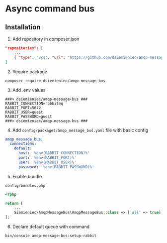 # Async command bus

## Installation

1. Add repository in composer.json
```json
"repositories": [
    ...
    { "type": "vcs", "url": "https://github.com/dsiemieniec/amqp-message-bus" }
]
```
2. Require package
```shell
composer require dsiemieniec/amqp-message-bus
```
3. Add .env values
```
###> dsiemieniec/amqp-message-bus ###
RABBIT_CONNECTION=rabbitmq
RABBIT_PORT=5672
RABBIT_USER=guest
RABBIT_PASSWORD=guest
###< dsiemieniec/amqp-message-bus ###
```
4. Add `config/packages/amqp_message_bus.yaml` file with basic config
```yaml
amqp_message_bus:
  connections:
    default:
      host: '%env(RABBIT_CONNECTION)%'
      port: '%env(RABBIT_PORT)%'
      user: '%env(RABBIT_USER)%'
      password: '%env(RABBIT_PASSWORD)%'
```
5. Enable bundle

`config/bundles.php`
```php
<?php

return [
    ...
    Siemieniec\AmqpMessageBus\AmqpMessageBus::class => ['all' => true],
];
```

6. Declare default queue with command
```shell
bin/console amqp-message-bus:setup-rabbit
```
